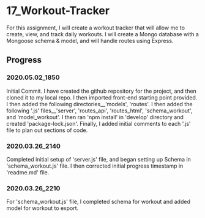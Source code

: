 # 17_Workout-Tracker
For this assignment, I will create a workout tracker  that will allow me to create, view, and track daily workouts. I will create a Mongo database with a Mongoose schema &amp; model, and will handle routes using Express.

## Progress

### 2020.05.02_1850 

Initial Commit.  I have created the github repository for the project, and then cloned it to my local repo.  I then imported front-end starting point provided.  I then added the following directories__'models', 'routes'.  I then added the following '.js' files__'server', 'routes_api', 'routes_html', 'schema_workout', and 'model_workout'.  I then ran 'npm install' in 'develop' directory and created 'package-lock.json'.   Finally, I added initial comments to each '.js' file to plan out sections of code.

### 2020.03.26_2140
 
Completed initial setup of 'server.js' file, and began setting up Schema in 'schema_workout.js' file.  I then corrected initial progress timestamp in 'readme.md' file.

### 2020.03.26_2210
 
For 'schema_workout.js' file, I completed schema for workout and added model for workout to export.
